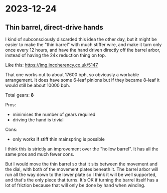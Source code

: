 # 2023-12-24

## Thin barrel, direct-drive hands

I kind of subconsciously discarded this idea the other day, but it might be easier to make the "thin barrel"
with much stiffer wire, and make it turn only once every 12 hours, and have the hand driven directly off
the barrel arbor, instead of having the 24x reduction thing on top.

Like this: https://img.incoherency.co.uk/5147

That one works out to about 17600 bph, so obviously a workable
arrangement. It does have some 6-leaf pinions but if they became
8-leaf it would still be about 10000 bph.

Total gears: **8**

Pros:

 * minimises the number of gears required
 * driving the hand is trivial

Cons:

 * only works if stiff thin mainspring is possible

I think this is strictly an improvement over the "hollow barrel".
It has all the same pros and much fewer cons.

But I would move the thin barrel so that it sits between the movement and the dial, with
both of the movement plates beneath it. The barrel arbor will run all the way down to the
lower plate so I think it will be well supported, and that's the only piece that turns.
It's OK if turning the barrel itself has a lot of friction because that will only be done
by hand when winding.
